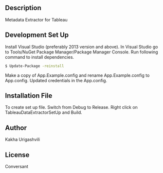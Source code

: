 ## Description

Metadata Extractor for Tableau

## Development Set Up

Install Visual Studio (preferably 2013 version and above).
In Visual Studio go to Tools/NuGet Package Manager/Package Manager Console. 
Run following command to install dependencies.

```sh
$ Update-Package -reinstall
```
Make a copy of App.Example.config and rename App.Example.config to App.config.
Updated credentials in the App.config.


## Installation File
To create set up file. Switch from Debug to Release. Right click on TableauDataExtractorSetUp and Build.

## Author
Kakha Urigashvili

## License

Conversant